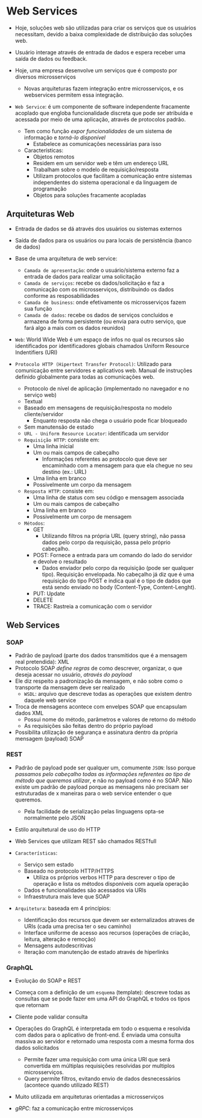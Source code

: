 # Web Services

- Hoje, soluções web são utilizadas para criar os serviços que os usuários necessitam, devido a baixa complexidade de distribuição das soluções web.
- Usuário interage através de entrada de dados e espera receber uma saída de dados ou feedback.

- Hoje, uma empresa desenvolve um serviços que é composto por diversos microsserviços
  - Novas arquiteturas fazem integração entre microsserviços, e os webservices permitem essa integração.

- `Web Service`: é um componente de software independente fracamente acoplado que engloba funcionalidade discreta que pode ser atribuída e acessada por meio de uma aplicação, através de protocolos padrão.
  - Tem como função *expor funcionalidades* de um sistema de informação e *torná-lo disponível*
    - Estabelece as comunicações necessárias para isso
  - Características:
    - Objetos remotos
    - Residem em um servidor web e têm um endereço URL
    - Trabalham sobre o modelo de requisição/resposta
    - Utilizam protocolos que facilitam a comunicação entre sistemas independentes do sistema operacional e da linguagem de programação
    - Objetos para soluções fracamente acopladas

## Arquiteturas Web

- Entrada de dados se dá através dos usuários ou sistemas externos
- Saída de dados para os usuários ou para locais de persistência (banco de dados)

- Base de uma arquitetura de web service:
  - `Camada de apresentação`: onde o usuário/sistema externo faz a entrada de dados para realizar uma solicitação
  - `Camada de serviços`: recebe os dados/solicitação e faz a comunicação com os microsserviços, distribuindo os dados conforme as resposabilidades
  - `Camada de business`: onde efetivamente os microsserviços fazem sua função
  - `Camada de dados`: recebe os dados de serviços concluídos e armazena de forma persistente (ou envia para outro serviço, que fará algo a mais com os dados reunidos)

- `Web`: World Wide Web é um espaço de infos no qual os recursos são identificados por identificadores globais chamados Uniform Resource Indentifiers (URI)

- `Protocolo HTTP (Hipertext Transfer Protocol)`: Utilizado para comunicação entre servidores e aplicativos web. Manual de instruções definido globalmente para todas as comunicações web.
  - Protocolo de nível de aplicação (implementado no navegador e no serviço web)
  - Textual
  - Baseado em mensagens de requisição/resposta no modelo cliente/servidor
    - Enquanto resposta não chega o usuário pode ficar bloqueado
  - Sem manutensão de estado
  - `URL - Uniform Resource Locator`: identificada um servidor
  - `Requisição HTTP`: consiste em:
    - Uma linha inicial
    - Um ou mais campos de cabeçalho
      - Informações referentes ao protocolo que deve ser encaminhado com a mensagem para que ela chegue no seu destino (ex.: URL)
    - Uma linha em branco
    - Possivelmente um corpo da mensagem
  - `Resposta HTTP`: consiste em:
    - Uma linha de status com seu código e mensagem associada
    - Um ou mais campos de cabeçalho
    - Uma linha em branco
    - Possivelmente um corpo de mensagem
  - `Métodos`:
    - GET
      - Utilizando filtros na própria URL (query string), não passa dados pelo corpo da requisição, passa pelo próprio cabeçalho.
    - POST: Fornece a entrada para um comando do lado do servidor e devolve o resultado
      - Dados enviador pelo corpo da requisição (pode ser qualquer tipo). Requisição envelopada. No cabeçalho já diz que é uma requisição do tipo POST e indica qual é o tipo de dados que está sendo enviado no body (Content-Type, Content-Lenght).
    - PUT: Update
    - DELETE
    - TRACE: Rastreia a comunicação com o servidor

## Web Services

### SOAP

- Padrão de payload (parte dos dados transmitidos que é a mensagem real pretendida): XML
- Protocolo SOAP *define regras* de como descrever, organizar, o que deseja acessar no usuário, *através do payload*
- Ele diz respeito a padronização da mensagem, e não sobre como o transporte da mensagem deve ser realizado
  - `WSDL`: arquivo que descreve todas as operações que existem dentro daquele web service
- Troca de mensagens acontece com envelpes SOAP que encapsulam dados XML
  - Possui nome do método, parâmetros e valores de retorno do método
  - As requisições são feitas dentro do próprio payload
- Possibilita utilização de segurança e assinatura dentro da própria mensagem (payload) SOAP

### REST

- Padrão de payload pode ser qualquer um, comumente `JSON`: Isso porque *passamos pelo cabeçalho todas as informações referentes ao tipo de método que queremos utilizar*, e não no payload como é no SOAP. Não existe um padrão de payload porque as mensagens não precisam ser estruturadas de x maneiras para o web service entender o que queremos.
  - Pela facilidade de serialização pelas linguagens opta-se normalmente pelo JSON
- Estilo arquitetural de uso do HTTP
- Web Services que utilizam REST são chamados RESTfull

- `Características`:
  - Serviço sem estado
  - Baseado no protocolo HTTP/HTTPS
    - Utiliza os próprios verbos HTTP para descrever o tipo de operação e lista os métodos disponíveis com aquela operação
  - Dados e funcionalidades são acessados via URIs
  - Infraestrutura mais leve que SOAP

- `Arquitetura`: baseada em 4 princípios:
  - Identificação dos recursos que devem ser externalizados atraves de URIs (cada uma precisa ter o seu caminho)
  - Interface uniforme de acesso aos recursos (operações de criação, leitura, alteração e remoção)
  - Mensagens autodescritivas
  - Iteração com manutenção de estado através de hiperlinks

### GraphQL

- Evolução do SOAP e REST
- Começa com a definição de um `esquema` (template): descreve todas as consultas que se pode fazer em uma API do GraphQL e todos os tipos que retornam
- Cliente pode validar consulta 
- Operações do GraphQL é interpretada em todo o esquema e resolvida com dados para o aplicativo de front-end. É enviada uma consulta massiva ao servidor e retornado uma resposta com a mesma forma dos dados solicitados
  - Permite fazer uma requisição com uma única URI que será convertida em múltiplas requisições resolvidas por multiplos microsserviços.
  - Query permite filtros, evitando envio de dados desnecessários (acontece quando utilizado REST)
- Muito utilizada em arquiteturas orientadas a microsserviços

- *gRPC*: faz a comunicação entre microsserviços
